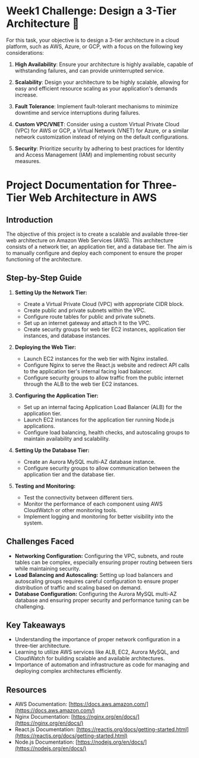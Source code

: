 
# Week1 Challenge: Design a 3-Tier Architecture 🚀

For this task, your objective is to design a 3-tier architecture in a cloud platform, such as AWS, Azure, or GCP, with a focus on the following key considerations:

1. **High Availability**: Ensure your architecture is highly available, capable of withstanding failures, and can provide uninterrupted service.

2. **Scalability**: Design your architecture to be highly scalable, allowing for easy and efficient resource scaling as your application's demands increase.

3. **Fault Tolerance**: Implement fault-tolerant mechanisms to minimize downtime and service interruptions during failures.

4. **Custom VPC/VNET**: Consider using a custom Virtual Private Cloud (VPC) for AWS or GCP, a Virtual Network (VNET) for Azure, or a similar network customization instead of relying on the default configurations.

5. **Security**: Prioritize security by adhering to best practices for Identity and Access Management (IAM) and implementing robust security measures.


# Project Documentation for Three-Tier Web Architecture in AWS

## Introduction
The objective of this project is to create a scalable and available three-tier web architecture on Amazon Web Services (AWS). This architecture consists of a network tier, an application tier, and a database tier. The aim is to manually configure and deploy each component to ensure the proper functioning of the architecture.

## Step-by-Step Guide

1. **Setting Up the Network Tier:**
   - Create a Virtual Private Cloud (VPC) with appropriate CIDR block.
   - Create public and private subnets within the VPC.
   - Configure route tables for public and private subnets.
   - Set up an internet gateway and attach it to the VPC.
   - Create security groups for web tier EC2 instances, application tier instances, and database instances.

2. **Deploying the Web Tier:**
   - Launch EC2 instances for the web tier with Nginx installed.
   - Configure Nginx to serve the React.js website and redirect API calls to the application tier's internal facing load balancer.
   - Configure security groups to allow traffic from the public internet through the ALB to the web tier EC2 instances.

3. **Configuring the Application Tier:**
   - Set up an internal facing Application Load Balancer (ALB) for the application tier.
   - Launch EC2 instances for the application tier running Node.js applications.
   - Configure load balancing, health checks, and autoscaling groups to maintain availability and scalability.

4. **Setting Up the Database Tier:**
   - Create an Aurora MySQL multi-AZ database instance.
   - Configure security groups to allow communication between the application tier and the database tier.

5. **Testing and Monitoring:**
   - Test the connectivity between different tiers.
   - Monitor the performance of each component using AWS CloudWatch or other monitoring tools.
   - Implement logging and monitoring for better visibility into the system.

## Challenges Faced
- **Networking Configuration:** Configuring the VPC, subnets, and route tables can be complex, especially ensuring proper routing between tiers while maintaining security.
- **Load Balancing and Autoscaling:** Setting up load balancers and autoscaling groups requires careful configuration to ensure proper distribution of traffic and scaling based on demand.
- **Database Configuration:** Configuring the Aurora MySQL multi-AZ database and ensuring proper security and performance tuning can be challenging.

## Key Takeaways
- Understanding the importance of proper network configuration in a three-tier architecture.
- Learning to utilize AWS services like ALB, EC2, Aurora MySQL, and CloudWatch for building scalable and available architectures.
- Importance of automation and infrastructure as code for managing and deploying complex architectures efficiently.

## Resources
- AWS Documentation: [https://docs.aws.amazon.com/](https://docs.aws.amazon.com/)
- Nginx Documentation: [https://nginx.org/en/docs/](https://nginx.org/en/docs/)
- React.js Documentation: [https://reactjs.org/docs/getting-started.html](https://reactjs.org/docs/getting-started.html)
- Node.js Documentation: [https://nodejs.org/en/docs/](https://nodejs.org/en/docs/)




